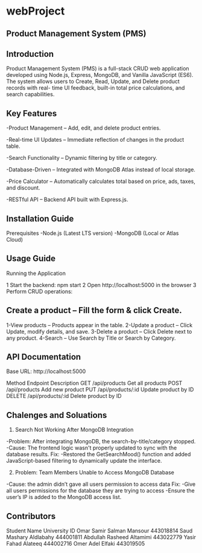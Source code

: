 # webProject

Product Management System (PMS)
---------------------------------------------------------------------------------------------------------------------------------------------------------------------------------------------------------------------------------

Introduction
---------------------------------------------------------------------------------------------------------------------------------------------------------------------------------------------------------------------------------
Product Management System (PMS) is a full-stack CRUD web application developed using Node.js, Express, MongoDB, and Vanilla JavaScript (ES6). The system allows users to Create, Read, Update, and Delete product records with real-
time UI feedback, built-in total price calculations, and search capabilities.


Key Features
----------------------------------------------------------------------------------------------------------------------------------------------------------------------------------------------------------------------------------------

-Product Management – Add, edit, and delete product entries.

-Real-time UI Updates – Immediate reflection of changes in the product table.

-Search Functionality – Dynamic filtering by title or category.

-Database-Driven – Integrated with MongoDB Atlas instead of local storage.

-Price Calculator – Automatically calculates total based on price, ads, taxes, and discount.

-RESTful API – Backend API built with Express.js.


Installation Guide
----------------------------------------------------------------------------------------------------------------------------------------------------------------------------------------------------------------------------------------
Prerequisites
-Node.js (Latest LTS version)
-MongoDB (Local or Atlas Cloud)


Usage Guide
----------------------------------------------------------------------------------------------------------------------------------------------------------------------------------------------------------------------------------------
Running the Application

1 Start the backend: npm start
2 Open http://localhost:5000 in the browser
3 Perform CRUD operations:

Create a product – Fill the form & click Create.
----------------------------------------------------------------------------------------------------------------------------------------------------------------------------------------------------------------------------------------
1-View products – Products appear in the table.
2-Update a product – Click Update, modify details, and save.
3-Delete a product – Click Delete next to any product.
4-Search – Use Search by Title or Search by Category.

API Documentation
----------------------------------------------------------------------------------------------------------------------------------------------------------------------------------------------------------------------------------------
Base URL: http://localhost:5000

Method	Endpoint	Description
GET	        /api/products	       Get all products
POST	      /api/products	       Add new product
PUT	        /api/products/:id	   Update product by ID
DELETE    	/api/products/:id	   Delete product by ID


Chalenges and Soluations 
----------------------------------------------------------------------------------------------------------------------------------------------------------------------------------------------------------------------------------------

1. Search Not Working After MongoDB Integration

-Problem: After integrating MongoDB, the search-by-title/category stopped.
-Cause: The frontend logic wasn't properly updated to sync with the database results.
   Fix:
-Restored the GetSearchMood() function and added JavaScript-based filtering to dynamically update the interface.

2. Problem: Team Members Unable to Access MongoDB Database

-Cause: the admin didn’t gave all users permission to access data 
   Fix: 
-Give all users permissions for the database they are trying to access
-Ensure the user’s IP is added to the MongoDB access list.

Contributors
----------------------------------------------------------------------------------------------------------------------------------------------------------------------------------------------------------------------------------------
Student Name	               University ID
Omar Samir Salman Mansour	   443018814
Saud Mashary Aldlabahy 	     444001811
Abdullah Rasheed Altamimi	   443022779
Yasir Fahad Alateeq	         444002716
Omer Adel Elfaki	           443019505

